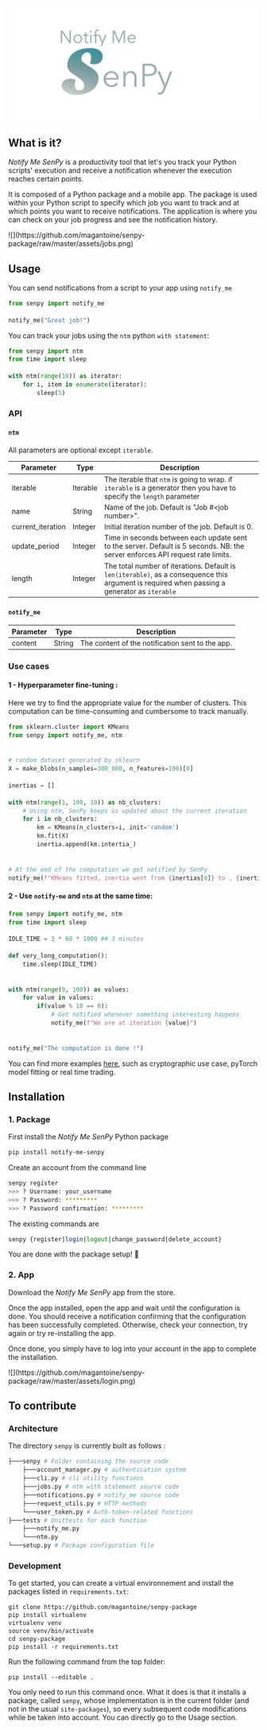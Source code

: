 ![](https://github.com/magantoine/senpy-package/raw/master/assets/banner.png)


## What is it?

*Notify Me SenPy* is a productivity tool that let's you track your Python scripts' execution and receive a notification whenever the execution reaches certain points.

It is composed of a Python package and a mobile app. The package is used within your Python script to specify which job you want to track and at which points you want to receive notifications. The application is where you can check on your job progress and see the notification history.

<p float="center">
![](https://github.com/magantoine/senpy-package/raw/master/assets/jobs.png)
</p>

## Usage

You can send notifications from a script to your app using `notify_me`
```python
from senpy import notify_me

notify_me("Great job!")
```

You can track your jobs using the `ntm` python `with statement`:

```python
from senpy import ntm
from time import sleep 

with ntm(range(10)) as iterator:
    for i, item in enumerate(iterator):
        sleep(5)
``` 

### API

#### `ntm`

All parameters are optional except `iterable`.

| Parameter | Type | Description |
|-|-|-|
| iterable | Iterable | The iterable that `ntm` is going to wrap. if `iterable` is a generator then you have to specify the `length` parameter|
| name | String | Name of the job. Default is "Job #\<job number\>".|
| current_iteration | Integer | Initial iteration number of the job. Default is 0.|
| update_period | Integer | Time in seconds between each update sent to the server. Default is 5 seconds. NB: the server enforces API request rate limits.|
| length | Integer | The total number of iterations. Default is `len(iterable)`, as a consequence this argument is required when passing a generator as `iterable`|

#### `notify_me`

| Parameter | Type | Description |
|-|-|-|
| content | String | The content of the notification sent to the app. |

### Use cases

#### 1 - Hyperparameter fine-tuning :

Here we try to find the appropriate value for the number of clusters. This computation can be time-consuming and cumbersome to track manually.

```python
from sklearn.cluster import KMeans
from senpy import notify_me, ntm


# random dataset generated by sklearn
X = make_blobs(n_samples=300_000, n_features=100)[0]

inertias = []

with ntm(range(1, 100, 10)) as nb_clusters:
    # Using ntm, SenPy keeps us updated about the current iteration
    for i in nb_clusters:
        km = KMeans(n_clusters=i, init='random')
        km.fit(X)
        inertia.append(km.intertia_)


# At the end of the computation we get notified by SenPy
notify_me(f"KMeans fitted, inertia went from {inertias[0]} to , {inertias[-1]}")
```

#### 2 - Use `notify-me` and `ntm` at the same time:

```python
from senpy import notify_me, ntm
from time import sleep

IDLE_TIME = 3 * 60 * 1000 ## 3 minutes

def very_long_computation():
    time.sleep(IDLE_TIME)
    
    
with ntm(range(0, 100)) as values:
    for value in values:
        if(value % 10 == 0):
            # Get notified whenever something interesting happens
            notify_me(f"We are at iteration {value}")


notify_me("The computation is done !")
```

You can find more examples [here](./examples), such as cryptographic use case, pyTorch model fitting or real time trading.

## Installation
### 1. Package
First install the *Notify Me SenPy* Python package
```bash
pip install notify-me-senpy
```

Create an account from the command line
```bash
senpy register
>>> ? Username: your_username
>>> ? Password: *********
>>> ? Password confirmation: *********
```

The existing commands are
```bash
senpy {register|login|logout|change_password|delete_account}
```
You are done with the package setup! 🎉

### 2. App

Download the *Notify Me SenPy* app from the store.

Once the app installed, open the app and wait until the configuration is done. You should receive a notification confirming that the configuration has been successfully completed. Otherwise, check your connection, try again or try re-installing the app.

Once done, you simply have to log into your account in the app to complete the installation.
<p float="center">
![](https://github.com/magantoine/senpy-package/raw/master/assets/login.png)
</p>


## To contribute

### Architecture 

The directory ```senpy``` is currently built as follows :
```bash
├───senpy # Folder containing the source code
    ├───account_manager.py # authentication system
    ├───cli.py # cli utility functions
    ├───jobs.py # ntm with statement source code
    ├───notifications.py # notify_me source code
    ├───request_utils.py # HTTP methods
    └───user_token.py # Auth-token-related functions
├───tests # Unittests for each function
    ├───notify_me.py 
    └───ntm.py
└───setup.py # Package configuration file
```


### Development

To get started, you can create a virtual environnement and install the packages listed in `requirements.txt`:
```
git clone https://github.com/magantoine/senpy-package
pip install virtualenv
virtualenv venv
source venv/bin/activate
cd senpy-package
pip install -r requirements.txt
```

Run the following command from the top folder:
```
pip install --editable .
```
You only need to run this command once. What it does is that it installs a package, called `senpy`, whose implementation is in the current folder (and not in the usual `site-packages`), so every subsequent code modifications while be taken into account.
You can directly go to the Usage section.



